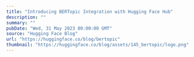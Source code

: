```yaml
---
title: "Introducing BERTopic Integration with Hugging Face Hub"
description: ""
summary: ""
pubDate: "Wed, 31 May 2023 00:00:00 GMT"
source: "Hugging Face Blog"
url: "https://huggingface.co/blog/bertopic"
thumbnail: "https://huggingface.co/blog/assets/145_bertopic/logo.png"
---
```


